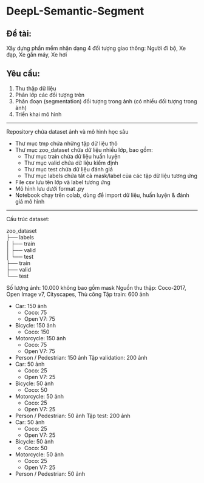 # DeepL-Semantic-Segment

## Đề tài: 
Xây dựng phần mềm nhận dạng 4 đối tượng giao thông: Người đi bộ, Xe đạp, Xe gắn máy, Xe hơi 
## Yêu cầu:
1. Thu thập dữ liệu
2. Phân lớp các đối tượng trên
3. Phân đoạn (segmentation) đối tượng trong ảnh (có nhiều đối tượng trong ảnh)
4. Triển khai mô hình

***
Repository chứa dataset ảnh và mô hình học sâu
- Thư mục tmp chứa những tập dữ liệu thô
- Thư mục zoo_dataset chứa dữ liệu nhiều lớp, bao gồm:
  - Thư mục train chứa dữ liệu huấn luyện
  - Thư mục valid chứa dữ liệu kiểm định
  - Thư mục test chứa dữ liệu đánh giá
  - Thư mục labels chứa tất cả mask/label của các tập dữ liệu tương ứng 
- File csv lưu tên lớp và label tương ứng
- Mô hình lưu dưới format .py
- Notebook chạy trên colab, dùng để import dữ liệu, huấn luyện & đánh giá mô hình
***
Cấu trúc dataset:

zoo_dataset <br>
├── labels <br>
│   ├── train <br>
│   ├── valid   <br>
│   └── test <br>
├── train <br>
├── valid <br>
└── test <br>

Số lượng ảnh: 10.000 không bao gồm mask
Nguồn thu thập: Coco-2017, Open Image v7, Cityscapes, Thủ công
Tập train: 600 ảnh
  - Car: 150 ảnh
    - Coco: 75
    - Open V7: 75
  - Bicycle: 150 ảnh
    - Coco: 150
  - Motorcycle: 150 ảnh
    - Coco: 75
    - Open V7: 75
  - Person / Pedestrian: 150 ảnh
Tập validation: 200 ảnh
  - Car: 50 ảnh
    - Coco: 25
    - Open V7: 25
  - Bicycle: 50 ảnh
    - Coco: 50
  - Motorcycle: 50 ảnh
    - Coco: 25
    - Open V7: 25
  - Person / Pedestrian: 50 ảnh
Tập test: 200 ảnh
  - Car: 50 ảnh
    - Coco: 25
    - Open V7: 25
  - Bicycle: 50 ảnh
    - Coco: 50
  - Motorcycle: 50 ảnh
    - Coco: 25
    - Open V7: 25
  - Person / Pedestrian: 50 ảnh

